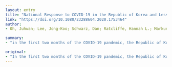 ```yaml
---
layout: entry
title: "National Response to COVID-19 in the Republic of Korea and Lessons Learned for Other Countries"
link: "https://doi.org/10.1080/23288604.2020.1753464"
author:
- Oh, Juhwan; Lee, Jong-Koo; Schwarz, Dan; Ratcliffe, Hannah L.; Markuns, Jeffrey F.; Hirschhorn, Lisa R.

summary:
- "in the first two months of the COVID-19 pandemic, the Republic of Korea (South Korea) had the second highest number of cases globally yet was able to dramatically lower the incidence of new cases and sustain a low mortality rate. Key recommendations include: recognize the problem, establish diagnostic capacity, scale-up of measures for preventing community transmission, and redesigning the triage and treatment systems. Challenges included sustaining adequate human resources and supplies in high-caseload areas."

original:
- "In the first two months of the COVID-19 pandemic, the Republic of Korea (South Korea) had the second highest number of cases globally yet was able to dramatically lower the incidence of new cases and sustain a low mortality rate, making it a promising example of strong national response. We describe the main strategies undertaken and selected facilitators and challenges in order to identify transferable lessons for other countries working to control the spread and impact of COVID-19. Identified strategies included early recognition of the threat and rapid activation of national response protocols led by national leadership; rapid establishment of diagnostic capacity; scale-up of measures for preventing community transmission; and redesigning the triage and treatment systems, mobilizing the necessary resources for clinical care. Facilitators included existing hospital capacity, the epidemiology of the COVID-19 outbreak, and strong national leadership despite political changes and population sensitization due to the 2015 Middle East respiratory syndrome-related coronavirus (MERS-CoV) epidemic. Challenges included sustaining adequate human resources and supplies in high-caseload areas. Key recommendations include (1) recognize the problem, (2) establish diagnostic capacity, (3) implement aggressive measures to prevent community transmission, (4) redesign and reallocate clinical resources for the new environment, and (5) work to limit economic impact through and while prioritizing controlling the spread and impact of COVID-19. South Korea's strategies to prevent, detect, and respond to the pandemic represent applicable knowledge that can be adopted by other countries and the global community facing the enormous COVID-19 challenges ahead."
---
```


